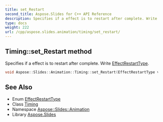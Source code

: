 ```yaml
---
title: set_Restart
second_title: Aspose.Slides for C++ API Reference
description: Specifies if a effect is to restart after complete. Write EffectRestartType.
type: docs
weight: 222
url: /cpp/aspose.slides.animation/timing/set_restart/
---
```

## Timing::set_Restart method


Specifies if a effect is to restart after complete. Write [EffectRestartType](../../effectrestarttype/).

```cpp
void Aspose::Slides::Animation::Timing::set_Restart(EffectRestartType value) override
```

## See Also

* Enum [EffectRestartType](../../effectrestarttype/)
* Class [Timing](../)
* Namespace [Aspose::Slides::Animation](../../)
* Library [Aspose.Slides](../../../)
